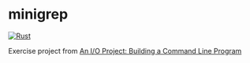 # minigrep

[![Rust](https://github.com/zetaraku/minigrep/actions/workflows/rust.yaml/badge.svg?branch=master)](https://github.com/zetaraku/minigrep/actions/workflows/rust.yaml)

Exercise project from [An I/O Project: Building a Command Line Program](https://doc.rust-lang.org/book/ch12-00-an-io-project.html)
